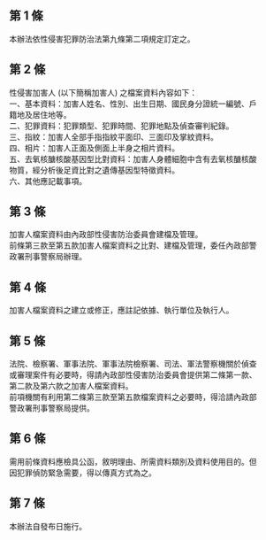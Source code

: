 第 1 條
-------
本辦法依性侵害犯罪防治法第九條第二項規定訂定之。

第 2 條
-------
性侵害加害人 (以下簡稱加害人) 之檔案資料內容如下：  
一、基本資料：加害人姓名、性別、出生日期、國民身分證統一編號、戶  
    籍地及居住地等。  
二、犯罪資料：犯罪類型、犯罪時間、犯罪地點及偵查審判紀錄。  
三、指紋：加害人全部手指指紋平面印、三面印及掌紋資料。  
四、相片：加害人正面及側面上半身之相片資料。  
五、去氧核醣核酸基因型比對資料：加害人身體細胞中含有去氧核醣核酸  
    物質，經分析後足資比對之遺傳基因型特徵資料。  
六、其他應記載事項。

第 3 條
-------
加害人檔案資料由內政部性侵害防治委員會建檔及管理。  
前條第三款至第五款加害人檔案資料之比對、建檔及管理，委任內政部警  
政署刑事警察局辦理。

第 4 條
-------
加害人檔案資料之建立或修正，應註記依據、執行單位及執行人。

第 5 條
-------
法院、檢察署、軍事法院、軍事法院檢察署、司法、軍法警察機關於偵查  
或審理案件有必要時，得請內政部性侵害防治委員會提供第二條第一款、  
第二款及第六款之加害人檔案資料。  
前項機關有利用第二條第三款至第五款檔案資料之必要時，得洽請內政部  
警政署刑事警察局提供。

第 6 條
-------
需用前條資料應檢具公函，敘明理由、所需資料類別及資料使用目的。但  
因犯罪偵防緊急需要，得以傳真方式為之。

第 7 條
-------
本辦法自發布日施行。

